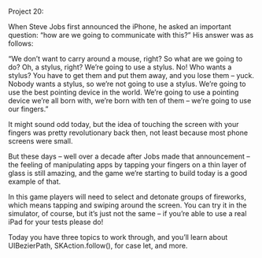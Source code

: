 Project 20: 

When Steve Jobs first announced the iPhone, he asked an important question: “how are we going to communicate with this?” His answer was as follows:

“We don’t want to carry around a mouse, right? So what are we going to do? Oh, a stylus, right? We’re going to use a stylus. No! Who wants a stylus? You have to get them and put them away, and you lose them – yuck. Nobody wants a stylus, so we’re not going to use a stylus. We’re going to use the best pointing device in the world. We’re going to use a pointing device we’re all born with, we’re born with ten of them – we’re going to use our fingers.”

It might sound odd today, but the idea of touching the screen with your fingers was pretty revolutionary back then, not least because most phone screens were small.

But these days – well over a decade after Jobs made that announcement – the feeling of manipulating apps by tapping your fingers on a thin layer of glass is still amazing, and the game we’re starting to build today is a good example of that.

In this game players will need to select and detonate groups of fireworks, which means tapping and swiping around the screen. You can try it in the simulator, of course, but it’s just not the same – if you’re able to use a real iPad for your tests please do!

Today you have three topics to work through, and you’ll learn about UIBezierPath, SKAction.follow(), for case let, and more.
